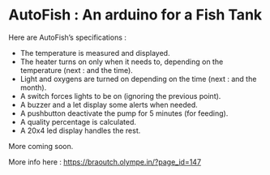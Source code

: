 # AutoFish : An arduino for a Fish Tank

Here are AutoFish’s specifications :

- The temperature is measured and displayed.
- The heater turns on only when it needs to, depending on the temperature (next : and the time).
- Light and oxygens are turned on depending on the time (next : and the month).
- A switch forces lights to be on (ignoring the previous point).
- A buzzer and a let display some alerts when needed.
- A pushbutton deactivate the pump for 5 minutes (for feeding).
- A quality percentage is calculated.
- A 20x4 led display handles the rest.

More coming soon.

More info here : https://braoutch.olympe.in/?page_id=147
